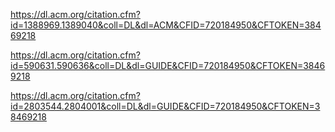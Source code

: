 https://dl.acm.org/citation.cfm?id=1388969.1389040&coll=DL&dl=ACM&CFID=720184950&CFTOKEN=38469218

https://dl.acm.org/citation.cfm?id=590631.590636&coll=DL&dl=GUIDE&CFID=720184950&CFTOKEN=38469218

https://dl.acm.org/citation.cfm?id=2803544.2804001&coll=DL&dl=GUIDE&CFID=720184950&CFTOKEN=38469218
